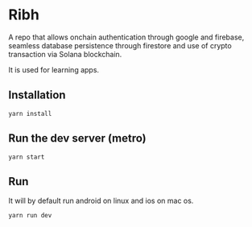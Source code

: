 # Ribh

A repo that allows onchain authentication through google and firebase, seamless database persistence through firestore and use of crypto transaction via Solana blockchain.

It is used for learning apps.


## Installation

```shell
yarn install
```

## Run the dev server (metro)

```
yarn start
```

## Run

It will by default run android on linux and ios on mac os.

```
yarn run dev
```